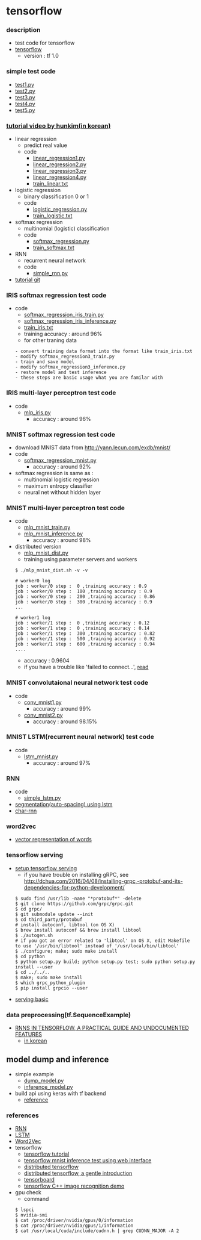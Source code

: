 tensorflow
===

### description
- test code for tensorflow
- [tensorflow](https://www.tensorflow.org/)
  - version : tf 1.0 

### simple test code
- [test1.py](https://github.com/dsindex/tensorflow/blob/master/test1.py)
- [test2.py](https://github.com/dsindex/tensorflow/blob/master/test2.py)
- [test3.py](https://github.com/dsindex/tensorflow/blob/master/test3.py)
- [test4.py](https://github.com/dsindex/tensorflow/blob/master/test4.py)
- [test5.py](https://github.com/dsindex/tensorflow/blob/master/test5.py)

### [tutorial video by hunkim(in korean)](http://hunkim.github.io/ml/)
- linear regression
  - predict real value
  - code
    - [linear_regression1.py](https://github.com/dsindex/tensorflow/blob/master/linear_regression1.py)
    - [linear_regression2.py](https://github.com/dsindex/tensorflow/blob/master/linear_regression2.py)
    - [linear_regression3.py](https://github.com/dsindex/tensorflow/blob/master/linear_regression3.py)
    - [linear_regression4.py](https://github.com/dsindex/tensorflow/blob/master/linear_regression4.py)
    - [train_linear.txt](https://github.com/dsindex/tensorflow/blob/master/train_linear.txt)
- logistic regression
  - binary classification 0 or 1
  - code
    - [logistic_regression.py](https://github.com/dsindex/tensorflow/blob/master/logistic_regression.py)
    - [train_logistic.txt](https://github.com/dsindex/tensorflow/blob/master/train_logistic.txt)
- softmax regression
  - multinomial (logistic) classification
  - code
    - [softmax_regression.py](https://github.com/dsindex/tensorflow/blob/master/softmax_regression.py)
    - [train_softmax.txt](https://github.com/dsindex/tensorflow/blob/master/train_softmax.txt)
- RNN
  - recurrent neural network
  - code
    - [simple_rnn.py](https://github.com/dsindex/tensorflow/blob/master/simple_rnn.py)
- [tutorial git](https://github.com/hunkim/DeepLearningZeroToAll)

### IRIS softmax regression test code
- code
  - [softmax_regression_iris_train.py](https://github.com/dsindex/tensorflow/blob/master/softmax_regression_iris_train.py)
  - [softmax_regression_iris_inference.py](https://github.com/dsindex/tensorflow/blob/master/softmax_regression_iris_inference.py)
  - [train_iris.txt](https://github.com/dsindex/tensorflow/blob/master/train_iris.txt)
  - training accuracy : around 96%
  - for other traning data
  ```shell
  - convert training data format into the format like train_iris.txt
  - modify softmax_regression3_train.py
  - train and save model
  - modify softmax_regression3_inference.py
  - restore model and test inference
  - these steps are basic usage what you are familar with
  ```

### IRIS multi-layer perceptron test code
- code
  - [mlp_iris.py](https://github.com/dsindex/tensorflow/blob/master/mlp_iris.py)
    - accuracy : around 96%

### MNIST softmax regression test code
- download MNIST data from http://yann.lecun.com/exdb/mnist/
- code
  - [softmax_regression_mnist.py](https://github.com/dsindex/tensorflow/blob/master/softmax_regression_mnist.py)
    - accuracy : around 92%
- softmax regression is same as : 
  - multinomial logistic regression 
  - maximum entropy classifier
  - neural net without hidden layer

### MNIST multi-layer perceptron test code
- code
  - [mlp_mnist_train.py](https://github.com/dsindex/tensorflow/blob/master/mlp_mnist_train.py)
  - [mlp_mnist_inference.py](https://github.com/dsindex/tensorflow/blob/master/mlp_mnist_inference.py)
    - accuracy : around 98%
- distributed version
  - [mlp_mnist_dist.py](https://github.com/dsindex/tensorflow/blob/master/mlp_mnist_dist.py)
  - training using parameter servers and workers
  ```shell
  $ ./mlp_mnist_dist.sh -v -v

  # worker0 log
  job : worker/0 step :  0 ,training accuracy : 0.9
  job : worker/0 step :  100 ,training accuracy : 0.9
  job : worker/0 step :  200 ,training accuracy : 0.86
  job : worker/0 step :  300 ,training accuracy : 0.9
  ...

  # worker1 log
  job : worker/1 step :  0 ,training accuracy : 0.12
  job : worker/1 step :  0 ,training accuracy : 0.14
  job : worker/1 step :  300 ,training accuracy : 0.82
  job : worker/1 step :  500 ,training accuracy : 0.92
  job : worker/1 step :  600 ,training accuracy : 0.94
  ....
  ```
  - accuracy :  0.9604
  - if you have a trouble like 'failed to connect...', [read](http://stackoverflow.com/questions/37729746/failed-to-run-tensorflow-distributed-mnist-test)

### MNIST convolutaional neural network test code
- code
  - [conv_mnist1.py](https://github.com/dsindex/tensorflow/blob/master/conv_mnist1.py)
    - accuracy : around 99%
  - [conv_mnist2.py](https://github.com/dsindex/tensorflow/blob/master/conv_mnist2.py)
    - accuracy : around 98.15%

### MNIST LSTM(recurrent neural network) test code
- code
  - [lstm_mnist.py](https://github.com/dsindex/tensorflow/blob/master/lstm_mnist.py)
    - accuracy : around 97%

### RNN
- code
  - [simple_lstm.py](https://github.com/dsindex/tensorflow/blob/master/simple_lstm.py)
- [segmentation(auto-spacing) using lstm](https://github.com/dsindex/segm-lstm)
- [char-rnn](https://github.com/sherjilozair/char-rnn-tensorflow)

### word2vec
- [vector representation of words](https://www.tensorflow.org/tutorials/word2vec)

### tensorflow serving
- [setup tensorflow serving](https://tensorflow.github.io/serving/setup)
  - if you have trouble on installing gRPC, see http://dchua.com/2016/04/08/installing-grpc,-protobuf-and-its-dependencies-for-python-development/
  ```shell
  $ sudo find /usr/lib -name "*protobuf*" -delete
  $ git clone https://github.com/grpc/grpc.git
  $ cd grpc/
  $ git submodule update --init
  $ cd third_party/protobuf
  # install autoconf, libtool (on OS X)
  $ brew install autoconf && brew install libtool
  $ ./autogen.sh
  # if you got an error related to 'libtool' on OS X, edit Makefile to use '/usr/bin/libtool' instead of '/usr/local/bin/libtool'
  $ ./configure; make; sudo make install
  $ cd python
  $ python setup.py build; python setup.py test; sudo python setup.py install --user
  $ cd ../../..
  $ make; sudo make install
  $ which grpc_python_plugin
  $ pip install grpcio --user
  ```
- [serving basic](https://tensorflow.github.io/serving/serving_basic)

### data preprocessing(tf.SequenceExample)
- [RNNS IN TENSORFLOW, A PRACTICAL GUIDE AND UNDOCUMENTED FEATURES](http://www.wildml.com/2016/08/rnns-in-tensorflow-a-practical-guide-and-undocumented-features/)
  - [in korean](https://tgjeon.github.io/post/rnns-in-tensorflow/)

## model dump and inference
  - simple example
    - [dump_model.py](https://github.com/dsindex/tensorflow/blob/master/dump_model.py)
    - [inference_model.py](https://github.com/dsindex/tensorflow/blob/master/inference_model.py)
  - build api using keras with tf backend
    - [reference](https://towardsdatascience.com/deploying-keras-deep-learning-models-with-flask-5da4181436a2)

### references
- [RNN](http://www.wildml.com/2015/09/recurrent-neural-networks-tutorial-part-1-introduction-to-rnns/)
- [LSTM](http://colah.github.io/posts/2015-08-Understanding-LSTMs/)
- [Word2Vec](https://github.com/dsindex/blog/wiki/%5BWord2Vec%5D-Neural-Language-Model-and-Word2Vec)
- tensorflow
  - [tensorflow tutorial](https://github.com/sherrym/tf-tutorial/blob/master/DeepLearningSchool2016.pdf)
  - [tensorflow mnist inference test using web interface](https://github.com/sugyan/tensorflow-mnist)
  - [distributed tensorflow](https://www.tensorflow.org/versions/r0.8/how_tos/distributed/index.html)
  - [distributed tensorflow, a gentle introduction](http://amid.fish/distributed-tensorflow-a-gentle-introduction)
  - [tensorboard]( https://www.tensorflow.org/versions/master/how_tos/summaries_and_tensorboard/index.html)
  - [tensorflow C++ image recognition demo](https://github.com/tensorflow/tensorflow/tree/master/tensorflow/examples/label_image)
- gpu check
  - command
  ```shell
  $ lspci
  $ nvidia-smi
  $ cat /proc/driver/nvidia/gpus/0/information
  $ cat /proc/driver/nvidia/gpus/1/information
  $ cat /usr/local/cuda/include/cudnn.h | grep CUDNN_MAJOR -A 2
  ```
